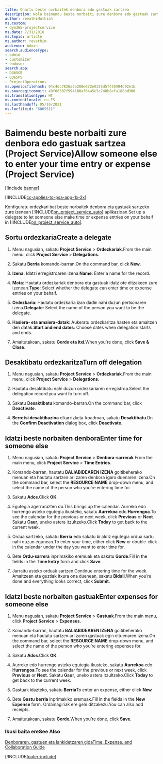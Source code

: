 ```yaml
---
title: Onartu beste norbaitek denbora edo gastuak sartzea
description: Nola baimendu beste norbaiti zure denbora edo gastuak sartzea Project Service-n
author: revathiMuthiah
ms.custom:
- dyn365-projectservice
ms.date: 7/31/2018
ms.topic: article
ms.author: revathim
audience: Admin
search.audienceType:
- admin
- customizer
- enduser
search.app:
- D365CE
- D365PS
- ProjectOperations
ms.openlocfilehash: 04c4dc7826a3e288e672e0226d5f436904d92e1b
ms.sourcegitcommit: 40f68387f594180af64a5e5c748b6efa188bd300
ms.translationtype: HT
ms.contentlocale: eu-ES
ms.lasthandoff: 05/10/2021
ms.locfileid: "6009511"
---
```

# <a name="allow-someone-else-to-enter-your-time-entry-or-expense-project-service"></a><span data-ttu-id="f5bc4-103">Baimendu beste norbaiti zure denbora edo gastuak sartzea (Project Service)</span><span class="sxs-lookup"><span data-stu-id="f5bc4-103">Allow someone else to enter your time entry or expense (Project Service)</span></span>

[!include [banner](../includes/psa-now-project-operations.md)]

[!INCLUDE[cc-applies-to-psa-app-1x-2x](../includes/cc-applies-to-psa-app-1x-2x.md)]

<span data-ttu-id="f5bc4-104">Konfiguratu ordezkari bat beste norbaitek denbora eta gastuak sartzeko zure izenean [!INCLUDE[pn_project_service_auto](../includes/pn-project-service-auto.md)] aplikazioan.</span><span class="sxs-lookup"><span data-stu-id="f5bc4-104">Set up a delegate to let someone else make time or expense entries on your behalf in [!INCLUDE[pn_project_service_auto](../includes/pn-project-service-auto.md)].</span></span>  
  
## <a name="create-a-delegate"></a><span data-ttu-id="f5bc4-105">Sortu ordezkaria</span><span class="sxs-lookup"><span data-stu-id="f5bc4-105">Create a delegate</span></span>  
  
1.  <span data-ttu-id="f5bc4-106">Menu nagusian, sakatu **Project Service** > **Ordezkariak**.</span><span class="sxs-lookup"><span data-stu-id="f5bc4-106">From the main menu, click **Project Service** > **Delegations**.</span></span>  
  
2.  <span data-ttu-id="f5bc4-107">Sakatu **Berria** komando-barran.</span><span class="sxs-lookup"><span data-stu-id="f5bc4-107">On the command bar, click **New**.</span></span>  
  
3. <span data-ttu-id="f5bc4-108">**Izena**: Idatzi erregistroaren izena.</span><span class="sxs-lookup"><span data-stu-id="f5bc4-108">**Name**: Enter a name for the record.</span></span>  
  
4. <span data-ttu-id="f5bc4-109">**Mota**: Hautatu ordezkariak denbora eta gastuak idatz ote ditzakeen zure izenean.</span><span class="sxs-lookup"><span data-stu-id="f5bc4-109">**Type**: Select whether the delegate can enter time or expense entries on your behalf.</span></span>  
  
5. <span data-ttu-id="f5bc4-110">**Ordezkaria**: Hautatu ordezkaria izan dadin nahi duzun pertsonaren izena.</span><span class="sxs-lookup"><span data-stu-id="f5bc4-110">**Delegate**: Select the name of the person you want to be the delegate.</span></span>  
  
6. <span data-ttu-id="f5bc4-111">**Hasiera- eta amaiera-datak**: Aukeratu ordezkaritza hasten eta amaitzen den datak.</span><span class="sxs-lookup"><span data-stu-id="f5bc4-111">**Start and end dates**: Choose dates when delegation starts and ends.</span></span>  
  
7.  <span data-ttu-id="f5bc4-112">Amaitutakoan, sakatu **Gorde eta itxi**.</span><span class="sxs-lookup"><span data-stu-id="f5bc4-112">When you're done, click **Save & Close**.</span></span>  
  
## <a name="turn-off-delegation"></a><span data-ttu-id="f5bc4-113">Desaktibatu ordezkaritza</span><span class="sxs-lookup"><span data-stu-id="f5bc4-113">Turn off delegation</span></span>  
  
1.  <span data-ttu-id="f5bc4-114">Menu nagusian, sakatu **Project Service** > **Ordezkariak**.</span><span class="sxs-lookup"><span data-stu-id="f5bc4-114">From the main menu, click **Project Service** > **Delegations**.</span></span>  
  
2.  <span data-ttu-id="f5bc4-115">Hautatu desaktibatu nahi duzun ordezkariaren erregistroa.</span><span class="sxs-lookup"><span data-stu-id="f5bc4-115">Select the delegation record you want to turn off.</span></span>  
  
3.  <span data-ttu-id="f5bc4-116">Sakatu **Desaktibatu** komando-barran.</span><span class="sxs-lookup"><span data-stu-id="f5bc4-116">On the command bar, click **Deactivate**.</span></span>  
  
4.  <span data-ttu-id="f5bc4-117">**Berretsi desaktibazioa** elkarrizketa-koadroan, sakatu **Desaktibatu**.</span><span class="sxs-lookup"><span data-stu-id="f5bc4-117">On the **Confirm Deactivation** dialog box, click **Deactivate**.</span></span>  
  
## <a name="enter-time-for-someone-else"></a><span data-ttu-id="f5bc4-118">Idatzi beste norbaiten denbora</span><span class="sxs-lookup"><span data-stu-id="f5bc4-118">Enter time for someone else</span></span>  
  
1.  <span data-ttu-id="f5bc4-119">Menu nagusian, sakatu **Project Service** > **Denbora-sarrerak**.</span><span class="sxs-lookup"><span data-stu-id="f5bc4-119">From the main menu, click **Project Service** > **Time Entries**.</span></span>  
  
2.  <span data-ttu-id="f5bc4-120">Komando-barran, hautatu **BALIABIDEAREN IZENA** goitibeherako menuan eta hautatu sartzen ari zaren denbora igaro duenaren izena.</span><span class="sxs-lookup"><span data-stu-id="f5bc4-120">On the command bar, select the **RESOURCE NAME** drop-down menu, and select the name of the person who you’re entering time for.</span></span>  
  
3.  <span data-ttu-id="f5bc4-121">Sakatu **Ados**.</span><span class="sxs-lookup"><span data-stu-id="f5bc4-121">Click **OK**.</span></span>  
  
4.  <span data-ttu-id="f5bc4-122">Egutegia agerrarazten du.</span><span class="sxs-lookup"><span data-stu-id="f5bc4-122">This brings up the calendar.</span></span> <span data-ttu-id="f5bc4-123">Aurreko edo hurrengo asteko egutegia ikusteko, sakatu **Aurrekoa** edo **Hurrengoa**.</span><span class="sxs-lookup"><span data-stu-id="f5bc4-123">To see the calendar for the previous or next week, click **Previous** or **Next**.</span></span> <span data-ttu-id="f5bc4-124">Sakatu **Gaur**, uneko astera itzultzeko.</span><span class="sxs-lookup"><span data-stu-id="f5bc4-124">Click **Today** to get back to the current week.</span></span>  
  
5.  <span data-ttu-id="f5bc4-125">Ordua sartzeko, sakatu **Berria** edo sakatu bi aldiz egutegia ordua sartu nahi duzun egunean.</span><span class="sxs-lookup"><span data-stu-id="f5bc4-125">To enter your time, either click **New** or double-click in the calendar under the day you want to enter time for.</span></span>  
  
6.  <span data-ttu-id="f5bc4-126">Bete **Ordu-sarrera** inprimakiko eremuak eta sakatu **Gorde**.</span><span class="sxs-lookup"><span data-stu-id="f5bc4-126">Fill in the fields in the **Time Entry** form and click **Save**.</span></span>  
  
7.  <span data-ttu-id="f5bc4-127">Jarraitu asteko orduak sartzen.</span><span class="sxs-lookup"><span data-stu-id="f5bc4-127">Continue entering time for the week.</span></span> <span data-ttu-id="f5bc4-128">Amaitzean eta guztiak itxura ona duenean, sakatu **Bidali**.</span><span class="sxs-lookup"><span data-stu-id="f5bc4-128">When you’re done and everything looks correct, click **Submit**.</span></span>  
  
## <a name="enter-expenses-for-someone-else"></a><span data-ttu-id="f5bc4-129">Idatzi beste norbaiten gastuak</span><span class="sxs-lookup"><span data-stu-id="f5bc4-129">Enter expenses for someone else</span></span>  
  
1.  <span data-ttu-id="f5bc4-130">Menu nagusian, sakatu **Project Service** > **Gastuak**.</span><span class="sxs-lookup"><span data-stu-id="f5bc4-130">From the main menu, click **Project Service** > **Expenses**.</span></span>  
  
2.  <span data-ttu-id="f5bc4-131">Komando-barran, hautatu **BALIABIDEAREN IZENA** goitibeherako menuan eta hautatu sartzen ari zaren gastuak egin dituenaren izena.</span><span class="sxs-lookup"><span data-stu-id="f5bc4-131">On the command bar, select the **RESOURCE NAME** drop-down menu, and select the name of the person who you’re entering expenses for.</span></span>  
  
3.  <span data-ttu-id="f5bc4-132">Sakatu **Ados**.</span><span class="sxs-lookup"><span data-stu-id="f5bc4-132">Click **OK**.</span></span>  
  
4.  <span data-ttu-id="f5bc4-133">Aurreko edo hurrengo asteko egutegia ikusteko, sakatu **Aurrekoa** edo **Hurrengoa**.</span><span class="sxs-lookup"><span data-stu-id="f5bc4-133">To see the calendar for the previous or next week, click **Previous** or **Next**.</span></span> <span data-ttu-id="f5bc4-134">Sakatu **Gaur**, uneko astera itzultzeko.</span><span class="sxs-lookup"><span data-stu-id="f5bc4-134">Click **Today** to get back to the current week.</span></span>  
  
5.  <span data-ttu-id="f5bc4-135">Gastuak idazteko, sakatu **Berria**</span><span class="sxs-lookup"><span data-stu-id="f5bc4-135">To enter an expense, either click **New**</span></span>  
  
6.  <span data-ttu-id="f5bc4-136">Bete **Gastu berria** inprimakiko eremuak.</span><span class="sxs-lookup"><span data-stu-id="f5bc4-136">Fill in the fields in the **New Expense** form.</span></span> <span data-ttu-id="f5bc4-137">Ordainagiriak ere gehi ditzakezu.</span><span class="sxs-lookup"><span data-stu-id="f5bc4-137">You can also add receipts.</span></span>  
  
7.  <span data-ttu-id="f5bc4-138">Amaitutakoan, sakatu **Gorde**.</span><span class="sxs-lookup"><span data-stu-id="f5bc4-138">When you’re done, click **Save**.</span></span>  
  
### <a name="see-also"></a><span data-ttu-id="f5bc4-139">Ikusi baita ere</span><span class="sxs-lookup"><span data-stu-id="f5bc4-139">See Also</span></span>  
 [<span data-ttu-id="f5bc4-140">Denboraren, gastuen eta lankidetzaren gida</span><span class="sxs-lookup"><span data-stu-id="f5bc4-140">Time, Expense, and Collaboration Guide</span></span>](../psa/time-expense-collaboration-guide.md)


[!INCLUDE[footer-include](../includes/footer-banner.md)]